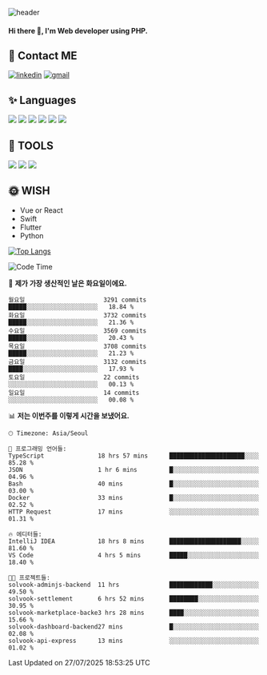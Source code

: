 ![header](https://capsule-render.vercel.app/api?type=waving&color=auto&height=300&section=header&text=Elin&fontSize=90&animation=twinkling)

#### Hi there 👋, I'm <b>Web developer</b> using PHP. ####

<!--
- 🔭 I’m currently working on Uniwill
- 🌱 I’m currently learning Vue or React or Python.
-->

<!---#### I am PHP developer --->

## 💌 Contact ME ###
[<img src='https://img.shields.io/badge/-EunjiKo-%230A66C2?style=flat-square&logo=LinkedIn&logoColor=white' alt='linkedin'>](https://www.linkedin.com/in/https://www.linkedin.com/in/eunji-ko-00a907164//)  [<img src='https://img.shields.io/badge/-einee214%40gmail.com-%23EA4335?style=flat-square&logo=Gmail&logoColor=white' alt='gmail'>](einee214@gmail.com)  


## ✨ Languages
<img src='https://img.shields.io/badge/-PHP-%23777BB4?style=for-the-badge&logo=PHP&logoColor=white'> <img src='https://img.shields.io/badge/-Laravel-%23FF2D20?style=for-the-badge&logo=Laravel&logoColor=white'> <img src='https://img.shields.io/badge/Jquery-%230769AD?style=for-the-badge&logo=Jquery&logoColor=white'> <img src='https://img.shields.io/badge/CSS3-%231572B6?style=for-the-badge&logo=CSS3&logoColor=white'> <img src='https://img.shields.io/badge/Bootstrap-%237952B3?style=for-the-badge&logo=Bootstrap&logoColor=white' > <img src='https://img.shields.io/badge/MySQL-%234479A1?style=for-the-badge&logo=MySQL&logoColor=white' >

## 🌷 TOOLS
<img src='https://img.shields.io/badge/PHPSTORM-%23000000?style=for-the-badge&logo=PhpStorm&logoColor=white' > <img src='https://img.shields.io/badge/GitLab-%23FCA121?style=for-the-badge&logo=GitLab&logoColor=white' > <img src='https://img.shields.io/badge/GitHub-%23181717?style=for-the-badge&logo=GitHub&logoColor=white'>


## 🌞 WISH
- Vue or React
- Swift
- Flutter
- Python


[![Top Langs](https://github-readme-stats.vercel.app/api/top-langs/?username=ein214&layout=compact)](https://github.com/anuraghazra/github-readme-stats)

<!--START_SECTION:waka-->
![Code Time](http://img.shields.io/badge/Code%20Time-4%2C347%20hrs%2029%20mins-blue)

📅 **제가 가장 생산적인 날은 화요일이에요.** 

```text
월요일                      3291 commits        █████░░░░░░░░░░░░░░░░░░░░   18.84 % 
화요일                      3732 commits        █████░░░░░░░░░░░░░░░░░░░░   21.36 % 
수요일                      3569 commits        █████░░░░░░░░░░░░░░░░░░░░   20.43 % 
목요일                      3708 commits        █████░░░░░░░░░░░░░░░░░░░░   21.23 % 
금요일                      3132 commits        ████░░░░░░░░░░░░░░░░░░░░░   17.93 % 
토요일                      22 commits          ░░░░░░░░░░░░░░░░░░░░░░░░░   00.13 % 
일요일                      14 commits          ░░░░░░░░░░░░░░░░░░░░░░░░░   00.08 % 
```


📊 **저는 이번주를 이렇게 시간을 보냈어요.** 

```text
🕑︎ Timezone: Asia/Seoul

💬 프로그래밍 언어들: 
TypeScript               18 hrs 57 mins      █████████████████████░░░░   85.28 % 
JSON                     1 hr 6 mins         █░░░░░░░░░░░░░░░░░░░░░░░░   04.96 % 
Bash                     40 mins             █░░░░░░░░░░░░░░░░░░░░░░░░   03.00 % 
Docker                   33 mins             █░░░░░░░░░░░░░░░░░░░░░░░░   02.52 % 
HTTP Request             17 mins             ░░░░░░░░░░░░░░░░░░░░░░░░░   01.31 % 

🔥 에디터들: 
IntelliJ IDEA            18 hrs 8 mins       ████████████████████░░░░░   81.60 % 
VS Code                  4 hrs 5 mins        █████░░░░░░░░░░░░░░░░░░░░   18.40 % 

🐱‍💻 프로젝트들: 
solvook-adminjs-backend  11 hrs              ████████████░░░░░░░░░░░░░   49.50 % 
solvook-settlement       6 hrs 52 mins       ████████░░░░░░░░░░░░░░░░░   30.95 % 
solvook-marketplace-backe3 hrs 28 mins       ████░░░░░░░░░░░░░░░░░░░░░   15.66 % 
solvook-dashboard-backend27 mins             █░░░░░░░░░░░░░░░░░░░░░░░░   02.08 % 
solvook-api-express      13 mins             ░░░░░░░░░░░░░░░░░░░░░░░░░   01.02 % 
```


 Last Updated on 27/07/2025 18:53:25 UTC
<!--END_SECTION:waka-->

<!---![GitHub stats](https://github-readme-stats.vercel.app/api?username=ein214&show_icons=true&theme=dracula)  --->



